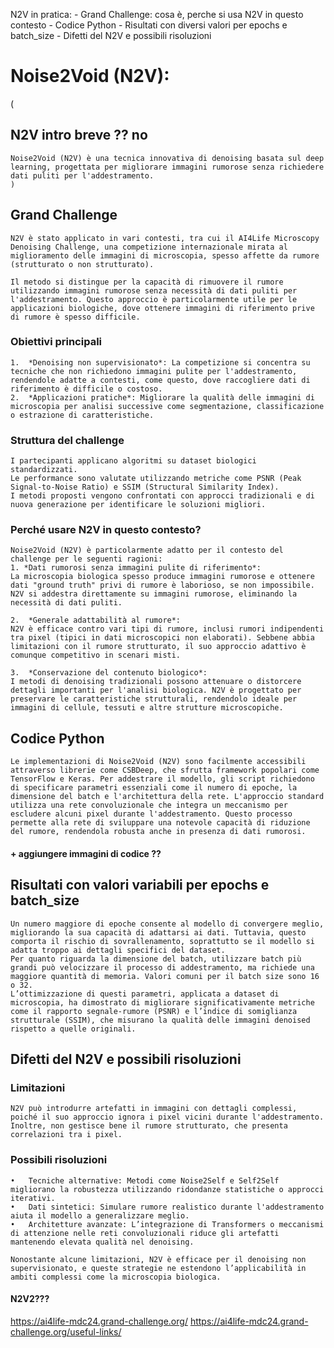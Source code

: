 N2V in pratica:
    - Grand Challenge: cosa è, perche si usa N2V in questo contesto
    - Codice Python
    - Risultati con diversi valori per epochs e batch_size
    - Difetti del N2V e possibili risoluzioni

# Noise2Void (N2V):
(
## N2V intro breve ?? no
    Noise2Void (N2V) è una tecnica innovativa di denoising basata sul deep learning, progettata per migliorare immagini rumorose senza richiedere dati puliti per l'addestramento.
    )

## Grand Challenge
    N2V è stato applicato in vari contesti, tra cui il AI4Life Microscopy Denoising Challenge, una competizione internazionale mirata al miglioramento delle immagini di microscopia, spesso affette da rumore (strutturato o non strutturato). 

    Il metodo si distingue per la capacità di rimuovere il rumore utilizzando immagini rumorose senza necessità di dati puliti per l'addestramento. Questo approccio è particolarmente utile per le applicazioni biologiche, dove ottenere immagini di riferimento prive di rumore è spesso difficile.

### Obiettivi principali
    1.	*Denoising non supervisionato*: La competizione si concentra su tecniche che non richiedono immagini pulite per l'addestramento, rendendole adatte a contesti, come questo, dove raccogliere dati di riferimento è difficile o costoso.
    2.	*Applicazioni pratiche*: Migliorare la qualità delle immagini di microscopia per analisi successive come segmentazione, classificazione o estrazione di caratteristiche.

### Struttura del challenge
    I partecipanti applicano algoritmi su dataset biologici standardizzati.
    Le performance sono valutate utilizzando metriche come PSNR (Peak Signal-to-Noise Ratio) e SSIM (Structural Similarity Index).
    I metodi proposti vengono confrontati con approcci tradizionali e di nuova generazione per identificare le soluzioni migliori.

### Perché usare N2V in questo contesto?
    Noise2Void (N2V) è particolarmente adatto per il contesto del challenge per le seguenti ragioni:
    1. *Dati rumorosi senza immagini pulite di riferimento*:
    La microscopia biologica spesso produce immagini rumorose e ottenere dati "ground truth" privi di rumore è laborioso, se non impossibile. N2V si addestra direttamente su immagini rumorose, eliminando la necessità di dati puliti.

    2.	*Generale adattabilità al rumore*:
    N2V è efficace contro vari tipi di rumore, inclusi rumori indipendenti tra pixel (tipici in dati microscopici non elaborati). Sebbene abbia limitazioni con il rumore strutturato, il suo approccio adattivo è comunque competitivo in scenari misti.

    3.	*Conservazione del contenuto biologico*:
    I metodi di denoising tradizionali possono attenuare o distorcere dettagli importanti per l'analisi biologica. N2V è progettato per preservare le caratteristiche strutturali, rendendolo ideale per immagini di cellule, tessuti e altre strutture microscopiche.

## Codice Python
    Le implementazioni di Noise2Void (N2V) sono facilmente accessibili attraverso librerie come CSBDeep, che sfrutta framework popolari come TensorFlow e Keras. Per addestrare il modello, gli script richiedono di specificare parametri essenziali come il numero di epoche, la dimensione del batch e l'architettura della rete. L'approccio standard utilizza una rete convoluzionale che integra un meccanismo per escludere alcuni pixel durante l'addestramento. Questo processo permette alla rete di sviluppare una notevole capacità di riduzione del rumore, rendendola robusta anche in presenza di dati rumorosi.

#### + aggiungere immagini di codice ??

## Risultati con valori variabili per epochs e batch_size
    Un numero maggiore di epoche consente al modello di convergere meglio, migliorando la sua capacità di adattarsi ai dati. Tuttavia, questo comporta il rischio di sovrallenamento, soprattutto se il modello si adatta troppo ai dettagli specifici del dataset. 
    Per quanto riguarda la dimensione del batch, utilizzare batch più grandi può velocizzare il processo di addestramento, ma richiede una maggiore quantità di memoria. Valori comuni per il batch size sono 16 o 32. 
    L’ottimizzazione di questi parametri, applicata a dataset di microscopia, ha dimostrato di migliorare significativamente metriche come il rapporto segnale-rumore (PSNR) e l’indice di somiglianza strutturale (SSIM), che misurano la qualità delle immagini denoised rispetto a quelle originali.

## Difetti del N2V e possibili risoluzioni
### Limitazioni
    N2V può introdurre artefatti in immagini con dettagli complessi, poiché il suo approccio ignora i pixel vicini durante l'addestramento. Inoltre, non gestisce bene il rumore strutturato, che presenta correlazioni tra i pixel.

### Possibili risoluzioni
    •	Tecniche alternative: Metodi come Noise2Self e Self2Self migliorano la robustezza utilizzando ridondanze statistiche o approcci iterativi.
    •	Dati sintetici: Simulare rumore realistico durante l'addestramento aiuta il modello a generalizzare meglio.
    •	Architetture avanzate: L’integrazione di Transformers o meccanismi di attenzione nelle reti convoluzionali riduce gli artefatti mantenendo elevata qualità nel denoising.

    Nonostante alcune limitazioni, N2V è efficace per il denoising non supervisionato, e queste strategie ne estendono l’applicabilità in ambiti complessi come la microscopia biologica.

#### N2V2???

https://ai4life-mdc24.grand-challenge.org/
https://ai4life-mdc24.grand-challenge.org/useful-links/

